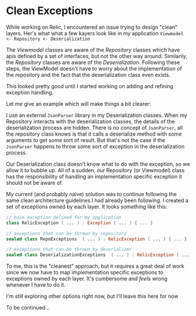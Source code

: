 # Clean Exceptions

While working on Relic, I encountered an issue trying to design "clean" layers.
Her's what what a few kayers look like in my application
``Viewmodel <- Repository <- Deserialization``

The *Viewmodel* classes are aware of the *Repository* classes which have apis defined by a set of interfaces, but not the other way around. Similarily, the *Repository* classes are aware of the *Deserialization*. Following these steps, the ViewModel doesn't have to worry about the implementation of the repository and the fact that the deserialization class even exists.

This looked pretty good until I started working on adding and refining exception handling.

Let me give an example which will make things a bit clearer:

I use an external `JsonParser` library in my Deserialization classes. When my Repository interacts with the deserialization classes, the details of the deserialization process are hidden. There is no concept of `JsonParser`, all the repository class knows is that it calls a deserialize method with some arguments to get some sort of result. But that's not the case if the `JsonParser` happens to throw some sort of exception in the deserialization process.

Our Deserialization class doesn't know what to do with the exception, so we allow it to bubble up. All of a sudden, our Repository (or Viewmodel) class has the responsibility of handling an implementation specific exception it should not be aware of.

My current (and probably naive) solution was to continue following the same clean architecture guidelines I had already been following. I created a set of exceptions owned by each layer. It looks something like this:

```kotlin
// base exception defined for my application
class RelicException ( ... ) : Exception ( ... ) { ... }

// exceptions that can be thrown by repository
sealed class RepoExceptions  ( ... ) : RelicException ( ... ) { ... }

// exceptions that can be thrown by deserializer
sealed class DeserializationExceptions  ( ... ) : RelicException ( ... ) { ... }
```

To me, this is the "cleanest" approach, but it requires a great deal of work since we now have to map implementation specific exceptions to exceptions owned by each layer. It's cumbersome and *feels* wrong whenever I have to do it.

I'm still exploring other options right now, but I'll leave this here for now

To be continued...